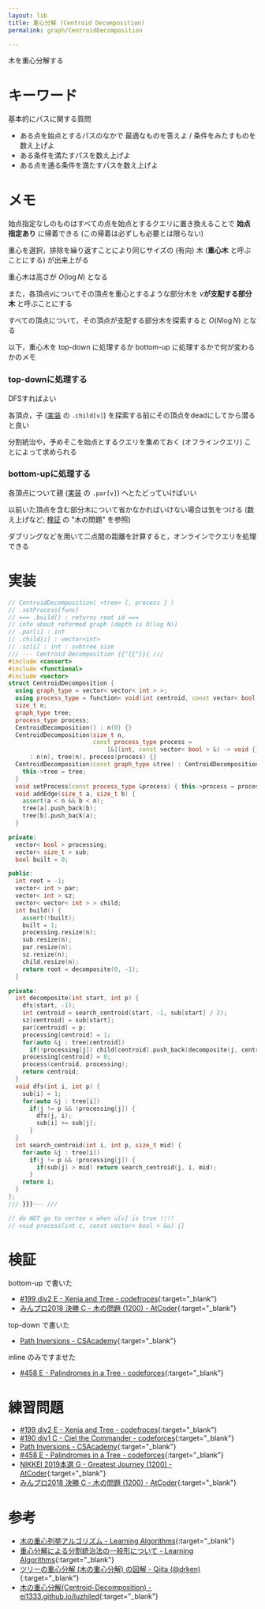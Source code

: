 ```yaml
---
layout: lib
title: 重心分解 (Centroid Decomposition)
permalink: graph/CentroidDecomposition

---
```



木を重心分解する

# キーワード

基本的にパスに関する質問

* ある点を始点とするパスのなかで 最適なものを答えよ / 条件をみたすものを数え上げよ
* ある条件を満たすパスを数え上げよ
* ある点を通る条件を満たすパスを数え上げよ

# メモ

始点指定なしのものはすべての点を始点とするクエリに置き換えることで **始点指定あり** に帰着できる (この帰着は必ずしも必要とは限らない)

重心を選択，排除を繰り返すことにより同じサイズの (有向) 木 (**重心木** と呼ぶことにする) が出来上がる

重心木は高さが $O(\log N)$ となる

また，各頂点$v$についてその頂点を重心とするような部分木を $v$**が支配する部分木** と呼ぶことにする

すべての頂点について，その頂点が支配する部分木を探索すると $O(N \log N)$ となる

以下，重心木を top-down に処理するか bottom-up に処理するかで何が変わるかのメモ

### top-downに処理する

DFSすればよい

各頂点，子 ([実装](#実装) の `.child[v]`) を探索する前にその頂点をdeadにしてから潜ると良い

分割統治や，予めそこを始点とするクエリを集めておく (オフラインクエリ) ことによって求められる

### bottom-upに処理する

各頂点について親 ([実装](#実装) の `.par[v]`) へとたどっていけばいい

以前いた頂点を含む部分木について省かなかればいけない場合は気をつける (数え上げなど; [検証](#検証) の "木の問題" を参照)

ダブリングなどを用いて二点間の距離を計算すると，オンラインでクエリを処理できる

# 実装


```cpp
// CentroidDecomposition( <tree> [, process ] )
// .setProcess(func)
// === .build() : returns root id ===
// info about reformed graph (depth is O(log N))
// .par[i] : int
// .child[i] : vector<int>
// .sz[i] : int : subtree size
/// --- Centroid Decomposition {{"{{"}}{ ///
#include <cassert>
#include <functional>
#include <vector>
struct CentroidDecomposition {
  using graph_type = vector< vector< int > >;
  using process_type = function< void(int centroid, const vector< bool > &) >;
  size_t n;
  graph_type tree;
  process_type process;
  CentroidDecomposition() : n(0) {}
  CentroidDecomposition(size_t n,
                        const process_type process =
                            [&](int, const vector< bool > &) -> void {})
      : n(n), tree(n), process(process) {}
  CentroidDecomposition(const graph_type &tree) : CentroidDecomposition(tree.size()) {
    this->tree = tree;
  }
  void setProcess(const process_type &process) { this->process = process; }
  void addEdge(size_t a, size_t b) {
    assert(a < n && b < n);
    tree[a].push_back(b);
    tree[b].push_back(a);
  }

private:
  vector< bool > processing;
  vector< size_t > sub;
  bool built = 0;

public:
  int root = -1;
  vector< int > par;
  vector< int > sz;
  vector< vector< int > > child;
  int build() {
    assert(!built);
    built = 1;
    processing.resize(n);
    sub.resize(n);
    par.resize(n);
    sz.resize(n);
    child.resize(n);
    return root = decomposite(0, -1);
  }

private:
  int decomposite(int start, int p) {
    dfs(start, -1);
    int centroid = search_centroid(start, -1, sub[start] / 2);
    sz[centroid] = sub[start];
    par[centroid] = p;
    processing[centroid] = 1;
    for(auto &j : tree[centroid])
      if(!processing[j]) child[centroid].push_back(decomposite(j, centroid));
    processing[centroid] = 0;
    process(centroid, processing);
    return centroid;
  }
  void dfs(int i, int p) {
    sub[i] = 1;
    for(auto &j : tree[i])
      if(j != p && !processing[j]) {
        dfs(j, i);
        sub[i] += sub[j];
      }
  }
  int search_centroid(int i, int p, size_t mid) {
    for(auto &j : tree[i])
      if(j != p && !processing[j]) {
        if(sub[j] > mid) return search_centroid(j, i, mid);
      }
    return i;
  }
};
/// }}}--- ///

// do NOT go to vertex v when u[v] is true !!!!
// void process(int c, const vector< bool > &u) {}
```


# 検証

bottom-up で書いた

* [#199 div2 E - Xenia and Tree - codefroces](https://codeforces.com/contest/342/submission/50313110){:target="_blank"}<!--_-->
* [みんプロ2018 決勝 C - 木の問題 (1200) - AtCoder](https://atcoder.jp/contests/yahoo-procon2018-final-open/submissions/4349163){:target="_blank"}<!--_-->

top-down で書いた

* [Path Inversions - CSAcademy](https://csacademy.com/submission/2164172/){:target="_blank"}<!--_-->

inline のみですませた

* [#458 E - Palindromes in a Tree - codeforces](https://codeforces.com/contest/914/submission/50353783){:target="_blank"}<!--_-->

# 練習問題

* [#199 div2 E - Xenia and Tree - codefroces](https://codeforces.com/contest/342/problem/E){:target="_blank"}<!--_-->
* [#190 div1 C - Ciel the Commander - codeforces](https://codeforces.com/problemset/problem/321/C){:target="_blank"}<!--_-->
* [Path Inversions - CSAcademy](https://csacademy.com/contest/archive/task/path-inversions/statement/){:target="_blank"}<!--_-->
* [#458 E - Palindromes in a Tree - codeforces](https://codeforces.com/contest/914/problem/E){:target="_blank"}<!--_-->
* [NIKKEI 2019本選 G - Greatest Journey (1200) - AtCoder](https://atcoder.jp/contests/nikkei2019-final/tasks/nikkei2019_final_g){:target="_blank"}<!--_-->
* [みんプロ2018 決勝 C - 木の問題 (1200) - AtCoder](https://atcoder.jp/contests/yahoo-procon2018-final-open/tasks/yahoo_procon2018_final_c){:target="_blank"}<!--_-->

# 参考

* [木の重心列挙アルゴリズム - Learning Algorithms](http://www.learning-algorithms.com/entry/2018/01/03/215559){:target="_blank"}<!--_-->
* [重心分解による分割統治法の一般形について - Learning Algorithms](http://www.learning-algorithms.com/entry/2018/01/20/031005){:target="_blank"}<!--_-->
* [ツリーの重心分解 (木の重心分解) の図解 - Qiita (@drken)](https://qiita.com/drken/items/4b4c3f1824339b090202){:target="_blank"}<!--_-->
* [木の重心分解(Centroid-Decomposition) - ei1333.github.io/luzhiled](https://ei1333.github.io/luzhiled/snippets/tree/centroid-decomposition.html){:target="_blank"}<!--_-->

